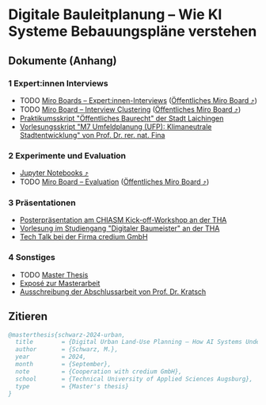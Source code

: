 # Digitale Bauleitplanung – Wie KI Systeme Bebauungspläne verstehen

## Dokumente (Anhang)

### 1 Expert:innen Interviews

* TODO [Miro Boards – Expert:innen-Interviews](TODO) ([Öffentliches Miro Board ⤴](https://miro.com/app/board/uXjVK5cSCbc=/?share_link_id=692471362957))
* TODO [Miro Board – Interview Clustering](documents/Interview_Clustering_Miro_Board-Michael_Schwarz.pdf) ([Öffentliches Miro Board ⤴](https://miro.com/app/board/uXjVK5dIEKM=/?share_link_id=19650467674))
* [Praktikumsskript "Öffentliches Baurecht" der Stadt Laichingen](documents/Praktikumskript-Stadt_Laichingen.pdf)
* [Vorlesungsskript "M7 Umfeldplanung (UFP): Klimaneutrale Stadtentwicklung" von Prof. Dr. rer. nat. Fina](documents/Vorlesungsskript-Stefan-Fina.pdf)

### 2 Experimente und Evaluation

* [Jupyter Notebooks ⤴](https://github.com/schwamic/digital-urban-land-use-planning)
* TODO [Miro Board – Evaluation](TODO) ([Öffentliches Miro Board ⤴](TODO))

### 3 Präsentationen

* [Posterpräsentation am CHIASM Kick-off-Workshop an der THA](documents/CHIASM_Poster-Michael_Schwarz-240421.pdf)
* [Vorlesung im Studiengang "Digitaler Baumeister" an der THA](documents/THA_Digitaler_Baumeister-Michael_Schwarz-11062024.pdf)
* [Tech Talk bei der Firma credium GmbH](documents/Tech_Talk-Michael_Schwarz-10042024.pdf)

### 4 Sonstiges

* TODO [Master Thesis](TODO)
* [Exposé zur Masterarbeit](documents/Exposé-Michael_Schwarz.pdf)
* [Ausschreibung der Abschlussarbeit von Prof. Dr. Kratsch](documents/WK-Abschlussarbeit-THA-5-Extraktion-von-Informationen-aus-Bebauungsplaenen-durch-LLMs.pdf)

## Zitieren

```bibtex
@masterthesis{schwarz-2024-urban,
  title        = {Digital Urban Land-Use Planning – How AI Systems Understand Development Plans},
  author       = {Schwarz, M.},
  year         = 2024,
  month        = {September},
  note         = {Cooperation with credium GmbH},
  school       = {Technical University of Applied Sciences Augsburg},
  type         = {Master's thesis}
}
```
